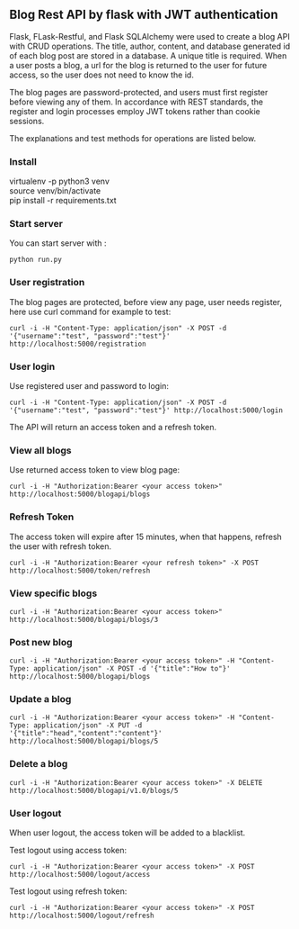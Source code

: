 ## Blog Rest API by flask with JWT authentication 

Flask, FLask-Restful, and Flask SQLAlchemy were used to create a blog API with CRUD operations. The title, author, content, and database generated id of each blog post are stored in a database. A unique title is required. When a user posts a blog, a url for the blog is returned to the user for future access, so the user does not need to know the id.

The blog pages are password-protected, and users must first register before viewing any of them. In accordance with REST standards, the register and login processes employ JWT tokens rather than cookie sessions.

The explanations and test methods for operations are listed below.

### Install
virtualenv -p python3 venv\
source venv/bin/activate\
pip install -r requirements.txt

### Start server
You can start server with :

`python run.py`

### User registration
The blog pages are protected, before view any page, user needs register, here use curl command for example to test:

`curl -i -H "Content-Type: application/json" -X POST -d '{"username":"test", "password":"test"}' http://localhost:5000/registration`

### User login
Use registered user and password to login:

`curl -i -H "Content-Type: application/json" -X POST -d '{"username":"test", "password":"test"}' http://localhost:5000/login`

The API will return an access token and a refresh token.

### View all blogs
Use returned access token to view blog page:

`curl -i -H "Authorization:Bearer <your access token>"  http://localhost:5000/blogapi/blogs`

### Refresh Token
The access token will expire after 15 minutes, when that happens, refresh the user with refresh token.

`curl -i -H "Authorization:Bearer <your refresh token>" -X POST http://localhost:5000/token/refresh`

### View specific blogs
`curl -i -H "Authorization:Bearer <your access token>"  http://localhost:5000/blogapi/blogs/3`

### Post new blog
`curl -i -H "Authorization:Bearer <your access token>" -H "Content-Type: application/json" -X POST -d '{"title":"How to"}' http://localhost:5000/blogapi/blogs`

### Update a blog
`curl -i -H "Authorization:Bearer <your access token>" -H "Content-Type: application/json" -X PUT -d '{"title":"head","content":"content"}' http://localhost:5000/blogapi/blogs/5`

### Delete a blog
`curl -i -H "Authorization:Bearer <your access token>" -X DELETE  http://localhost:5000/blogapi/v1.0/blogs/5`

### User logout
When user logout, the access token will be added to a blacklist. 

Test logout using access token:

`curl -i -H "Authorization:Bearer <your access token>" -X POST http://localhost:5000/logout/access`

Test logout using refresh token:

`curl -i -H "Authorization:Bearer <your access token>" -X POST http://localhost:5000/logout/refresh`



